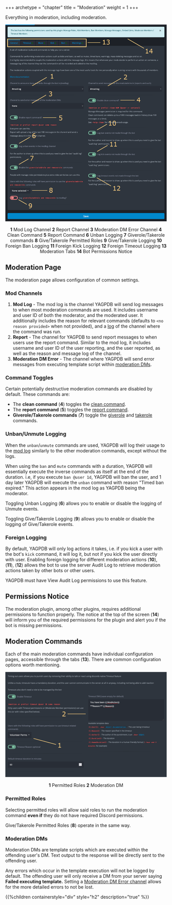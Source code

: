 +++
archetype = "chapter"
title = "Moderation"
weight = 1
+++

Everything in moderation, including moderation.

<!--more-->

![Overview of the moderation page](overview_moderation.png)

<center>

**1** Mod Log Channel **2** Report Channel **3** Moderation DM Error Channel **4** Clean Command **5** Report
Command **6** Unban Logging **7** Giverole/Takerole commands **8** Give/Takerole Permitted Roles **9**
Give/Takerole Logging **10** Foreign Ban Logging **11** Foreign Kick Logging **12** Foreign Timeout Logging **13**
Moderation Tabs **14** Bot Permissions Notice

</center>

## Moderation Page

The moderation page allows configuration of common settings.

### Mod Channels

1. **Mod Log** - The mod log is the channel YAGPDB will send log messages to when most moderation commands are used. It
includes username and user ID of both the moderator, and the moderated user. It additionally includes the reason for
relevant commands (defaults to `<no reason provided>` when not provided), and a [log](/moderation/logging) of the
channel where the command was run.
2. **Report** - The channel for YAGPDB to send report messages to when users use the report command. Similar to the mod
log, it includes username and user ID of the user reporting, and the user reported, as well as the reason and message
log of the channel.
3. **Moderation DM Error** - The channel where YAGPDB will send error messages from executing template script within
[moderation DMs](#moderation-dms).

### Command Toggles

Certain potentially destructive moderation commands are disabled by default. These commands are:

- The **clean command** (**4**) toggles the [clean command](/commands/all-commands#clean).
- The **report command** (**5**) toggles the [report command](/commands/all-commands#report).
- **Giverole/Takerole commands** (**7**) toggle the [giverole](/commands/all-commands#giverole) and
[takerole](/commands/all-commands#takerole) commands.

### Unban/Unmute Logging

When the `unban`/`unmute` commands are used, YAGPDB will log their usage to the [mod log](#mod-channels) similarly to
the other moderation commands, except without the logs.

When using the `ban` and `mute` commands with a duration, YAGPDB will essentially execute the inverse commands as itself
at the end of the duration. i.e, if you execute `ban @user 1d`, YAGPDB will ban the user, and 1 day later YAGPDB will
execute the `unban` command with reason "Timed ban expired." This action appears in the mod log as YAGPDB being the
moderator.

Toggling Unban Logging (**6**) allows you to enable or disable the logging of Unmute events.

Toggling Give/Takerole Logging (**9**) allows you to enable or disable the logging of Give/Takerole events.

### Foreign Logging

By default, YAGPDB will only log actions it takes, i.e. if you kick a user with the bot's `kick` command, it will log
it, but not if you kick the user directly with user. Enabling foreign logging for different moderation actions (**10**),
(**11**), (**12**) allows the bot to use the server Audit Log to retrieve moderation actions taken by other bots or
other users.

YAGPDB must have View Audit Log permissions to use this feature.

## Permissions Notice

The moderation plugin, among other plugins, requires additional permissions to function properly. The notice at the top
of the screen (**14**) will inform you of the required permissions for the plugin and alert you if the bot is missing
permissions.

## Moderation Commands

Each of the main moderation commands have individual configuration pages, accessible through the tabs (**13**). There
are common configuration options worth mentioning.

![Common Moderation Configuration](common_moderation_settings.png)

<center>

**1** Permitted Roles **2** Moderation DM

</center>

### Permitted Roles

Selecting permitted roles will allow said roles to run the moderation command **even if** they do not have
required Discord permissions.

Give/Takerole Permitted Roles (**8**) operate in the same way.

### Moderation DMs

Moderation DMs are template scripts which are executed within the offending user's DM. Text output to the response will
be directly sent to the offending user.

Any errors which occur in the template execution will not be logged by default. The offending user will only receive a
DM from your server saying **Failed executing template.** Setting a [Moderation DM Error channel](#mod-channels) allows
for the more detailed errors to not be lost.

{{%children containerstyle="div" style="h2" description="true" %}}
